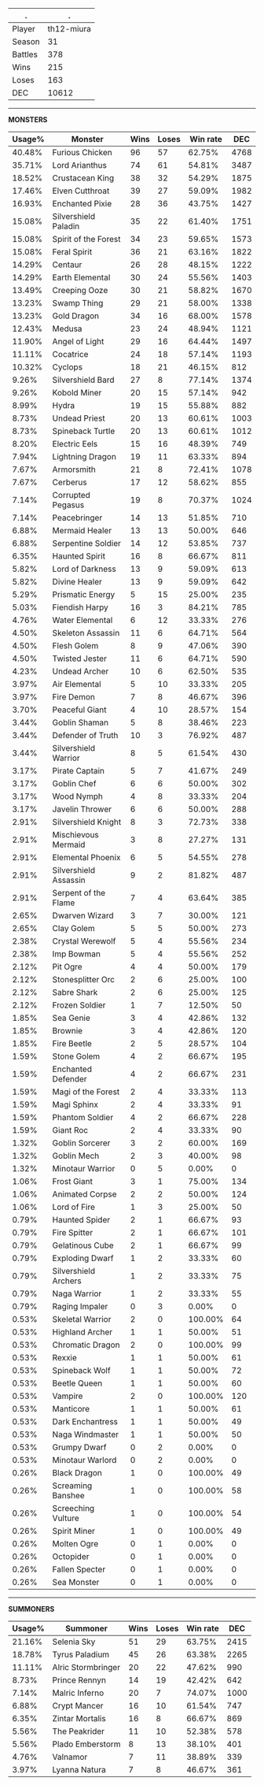 .|.
|-|-
Player|th12-miura
Season|31
Battles|378
Wins|215
Loses|163
DEC|10612

---
**MONSTERS**

Usage%|Monster|Wins|Loses|Win rate|DEC|
-|-|-|-|-|-|
40.48%|Furious Chicken|96|57|62.75%|4768|
35.71%|Lord Arianthus|74|61|54.81%|3487|
18.52%|Crustacean King|38|32|54.29%|1875|
17.46%|Elven Cutthroat|39|27|59.09%|1982|
16.93%|Enchanted Pixie|28|36|43.75%|1427|
15.08%|Silvershield Paladin|35|22|61.40%|1751|
15.08%|Spirit of the Forest|34|23|59.65%|1573|
15.08%|Feral Spirit|36|21|63.16%|1822|
14.29%|Centaur|26|28|48.15%|1222|
14.29%|Earth Elemental|30|24|55.56%|1403|
13.49%|Creeping Ooze|30|21|58.82%|1670|
13.23%|Swamp Thing|29|21|58.00%|1338|
13.23%|Gold Dragon|34|16|68.00%|1578|
12.43%|Medusa|23|24|48.94%|1121|
11.90%|Angel of Light|29|16|64.44%|1497|
11.11%|Cocatrice|24|18|57.14%|1193|
10.32%|Cyclops|18|21|46.15%|812|
9.26%|Silvershield Bard|27|8|77.14%|1374|
9.26%|Kobold Miner|20|15|57.14%|942|
8.99%|Hydra|19|15|55.88%|882|
8.73%|Undead Priest|20|13|60.61%|1003|
8.73%|Spineback Turtle|20|13|60.61%|1012|
8.20%|Electric Eels|15|16|48.39%|749|
7.94%|Lightning Dragon|19|11|63.33%|894|
7.67%|Armorsmith|21|8|72.41%|1078|
7.67%|Cerberus|17|12|58.62%|855|
7.14%|Corrupted Pegasus|19|8|70.37%|1024|
7.14%|Peacebringer|14|13|51.85%|710|
6.88%|Mermaid Healer|13|13|50.00%|646|
6.88%|Serpentine Soldier|14|12|53.85%|737|
6.35%|Haunted Spirit|16|8|66.67%|811|
5.82%|Lord of Darkness|13|9|59.09%|613|
5.82%|Divine Healer|13|9|59.09%|642|
5.29%|Prismatic Energy|5|15|25.00%|235|
5.03%|Fiendish Harpy|16|3|84.21%|785|
4.76%|Water Elemental|6|12|33.33%|276|
4.50%|Skeleton Assassin|11|6|64.71%|564|
4.50%|Flesh Golem|8|9|47.06%|390|
4.50%|Twisted Jester|11|6|64.71%|590|
4.23%|Undead Archer|10|6|62.50%|535|
3.97%|Air Elemental|5|10|33.33%|205|
3.97%|Fire Demon|7|8|46.67%|396|
3.70%|Peaceful Giant|4|10|28.57%|154|
3.44%|Goblin Shaman|5|8|38.46%|223|
3.44%|Defender of Truth|10|3|76.92%|487|
3.44%|Silvershield Warrior|8|5|61.54%|430|
3.17%|Pirate Captain|5|7|41.67%|249|
3.17%|Goblin Chef|6|6|50.00%|302|
3.17%|Wood Nymph|4|8|33.33%|204|
3.17%|Javelin Thrower|6|6|50.00%|288|
2.91%|Silvershield Knight|8|3|72.73%|338|
2.91%|Mischievous Mermaid|3|8|27.27%|131|
2.91%|Elemental Phoenix|6|5|54.55%|278|
2.91%|Silvershield Assassin|9|2|81.82%|487|
2.91%|Serpent of the Flame|7|4|63.64%|385|
2.65%|Dwarven Wizard|3|7|30.00%|121|
2.65%|Clay Golem|5|5|50.00%|273|
2.38%|Crystal Werewolf|5|4|55.56%|234|
2.38%|Imp Bowman|5|4|55.56%|252|
2.12%|Pit Ogre|4|4|50.00%|179|
2.12%|Stonesplitter Orc|2|6|25.00%|100|
2.12%|Sabre Shark|2|6|25.00%|125|
2.12%|Frozen Soldier|1|7|12.50%|50|
1.85%|Sea Genie|3|4|42.86%|132|
1.85%|Brownie|3|4|42.86%|120|
1.85%|Fire Beetle|2|5|28.57%|104|
1.59%|Stone Golem|4|2|66.67%|195|
1.59%|Enchanted Defender|4|2|66.67%|231|
1.59%|Magi of the Forest|2|4|33.33%|113|
1.59%|Magi Sphinx|2|4|33.33%|91|
1.59%|Phantom Soldier|4|2|66.67%|228|
1.59%|Giant Roc|2|4|33.33%|90|
1.32%|Goblin Sorcerer|3|2|60.00%|169|
1.32%|Goblin Mech|2|3|40.00%|98|
1.32%|Minotaur Warrior|0|5|0.00%|0|
1.06%|Frost Giant|3|1|75.00%|134|
1.06%|Animated Corpse|2|2|50.00%|124|
1.06%|Lord of Fire|1|3|25.00%|50|
0.79%|Haunted Spider|2|1|66.67%|93|
0.79%|Fire Spitter|2|1|66.67%|101|
0.79%|Gelatinous Cube|2|1|66.67%|99|
0.79%|Exploding Dwarf|1|2|33.33%|60|
0.79%|Silvershield Archers|1|2|33.33%|75|
0.79%|Naga Warrior|1|2|33.33%|55|
0.79%|Raging Impaler|0|3|0.00%|0|
0.53%|Skeletal Warrior|2|0|100.00%|64|
0.53%|Highland Archer|1|1|50.00%|51|
0.53%|Chromatic Dragon|2|0|100.00%|99|
0.53%|Rexxie|1|1|50.00%|61|
0.53%|Spineback Wolf|1|1|50.00%|72|
0.53%|Beetle Queen|1|1|50.00%|60|
0.53%|Vampire|2|0|100.00%|120|
0.53%|Manticore|1|1|50.00%|61|
0.53%|Dark Enchantress|1|1|50.00%|49|
0.53%|Naga Windmaster|1|1|50.00%|50|
0.53%|Grumpy Dwarf|0|2|0.00%|0|
0.53%|Minotaur Warlord|0|2|0.00%|0|
0.26%|Black Dragon|1|0|100.00%|49|
0.26%|Screaming Banshee|1|0|100.00%|58|
0.26%|Screeching Vulture|1|0|100.00%|54|
0.26%|Spirit Miner|1|0|100.00%|49|
0.26%|Molten Ogre|0|1|0.00%|0|
0.26%|Octopider|0|1|0.00%|0|
0.26%|Fallen Specter|0|1|0.00%|0|
0.26%|Sea Monster|0|1|0.00%|0|

---
**SUMMONERS**

Usage%|Summoner|Wins|Loses|Win rate|DEC|
-|-|-|-|-|-|
21.16%|Selenia Sky|51|29|63.75%|2415|
18.78%|Tyrus Paladium|45|26|63.38%|2265|
11.11%|Alric Stormbringer|20|22|47.62%|990|
8.73%|Prince Rennyn|14|19|42.42%|642|
7.14%|Malric Inferno|20|7|74.07%|1000|
6.88%|Crypt Mancer|16|10|61.54%|747|
6.35%|Zintar Mortalis|16|8|66.67%|869|
5.56%|The Peakrider|11|10|52.38%|578|
5.56%|Plado Emberstorm|8|13|38.10%|401|
4.76%|Valnamor|7|11|38.89%|339|
3.97%|Lyanna Natura|7|8|46.67%|361|
